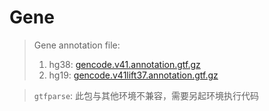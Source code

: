 # Gene

> Gene annotation file:
> 1. hg38: [gencode.v41.annotation.gtf.gz](https://ftp.ebi.ac.uk/pub/databases/gencode/Gencode_human/release_41/gencode.v41.annotation.gtf.gz)
> 2. hg19: [gencode.v41lift37.annotation.gtf.gz](https://ftp.ebi.ac.uk/pub/databases/gencode/Gencode_human/release_41/GRCh37_mapping/gencode.v41lift37.annotation.gtf.gz)


> `gtfparse`: 此包与其他环境不兼容，需要另起环境执行代码

